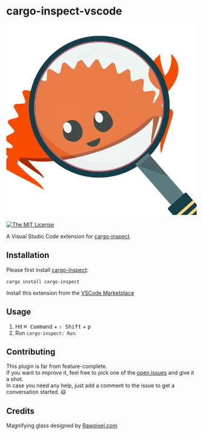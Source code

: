 # cargo-inspect-vscode

![Logo](./contrib/logo.png)

[![The MIT License](https://img.shields.io/badge/license-MIT-orange.svg?style=flat-square)](http://opensource.org/licenses/MIT)

A Visual Studio Code extension for [cargo-inspect](https://github.com/mre/cargo-inspect/).

## Installation

Please first install [cargo-inspect](https://github.com/mre/cargo-inspect/):

```
cargo install cargo-inspect
```

Install this extension from the [VSCode
Marketplace](https://marketplace.visualstudio.com/items?itemName=cargo-inspect-vscode.cargo-inspect)

## Usage

1. Hit <kbd>⌘ Command</kbd> + <kbd>⇧ Shift</kbd> + <kbd>p</kbd>
2. Run `cargo-inspect: Run`.

## Contributing

This plugin is far from feature-complete.  
If you want to improve it, feel free to pick one of the [open issues](https://github.com/mre/cargo-inspect-vscode/issues) and give it a shot.  
In case you need any help, just add a comment to the issue to get a conversation started. :smiley:

## Credits

Magnifying glass designed by [Rawpixel.com]( https://www.freepik.com/free-vector/illustration-of-a-magnifying-glass_2945064.htm) 